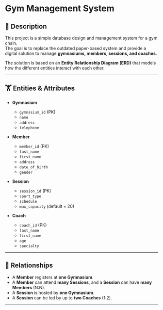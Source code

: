 # Gym Management System

## 📌 Description
This project is a simple database design and management system for a gym chain.  
The goal is to replace the outdated paper-based system and provide a digital solution to manage **gymnasiums, members, sessions, and coaches**.

The solution is based on an **Entity Relationship Diagram (ERD)** that models how the different entities interact with each other.

---

## 🏋️ Entities & Attributes

- **Gymnasium**
  - `gymnasium_id` (PK)
  - `name`
  - `address`
  - `telephone`

- **Member**
  - `member_id` (PK)
  - `last_name`
  - `first_name`
  - `address`
  - `date_of_birth`
  - `gender`

- **Session**
  - `session_id` (PK)
  - `sport_type`
  - `schedule`
  - `max_capacity` (default = 20)

- **Coach**
  - `coach_id` (PK)
  - `last_name`
  - `first_name`
  - `age`
  - `specialty`

---

## 🔗 Relationships
- A **Member** registers at **one Gymnasium**.  
- A **Member** can attend **many Sessions**, and a **Session** can have **many Members** (N:N).  
- A **Session** is hosted by **one Gymnasium**.  
- A **Session** can be led by up to **two Coaches** (1:2).  

---


